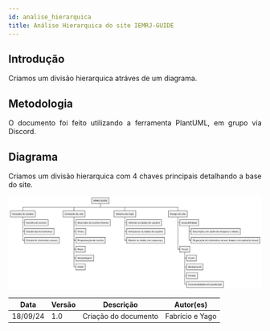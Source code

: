 ```yaml
---
id: analise_hierarquica
title: Análise Hierarquica do site IEMRJ-GUIDE
---
```



## Introdução

<p align = "justify">
Criamos um divisão hierarquica atráves de um diagrama.
</p>

## Metodologia 

<p align = "justify">
O documento foi feito utilizando a ferramenta PlantUML, em grupo via Discord.
</p>

## Diagrama


<p align = "justify">
Criamos um divisão hierarquica com 4 chaves principais detalhando a base do site.
</p>

![Divisão Hierarquica](../assets/analise_hierarquica.png)




| Data | Versão | Descrição | Autor(es) |
| -- | -- | -- | -- |
| 18/09/24 | 1.0 | Criação do documento | Fabrício e Yago | 